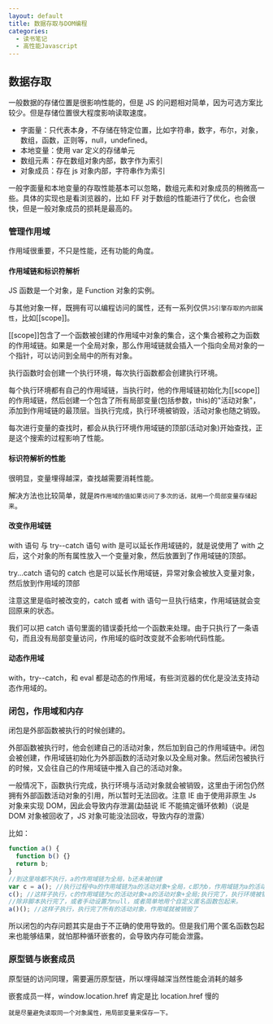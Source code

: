 ```yaml
---
layout: default
title: 数据存取与DOM编程
categories:
  - 读书笔记
  - 高性能Javascript
---
```


## 数据存取

一般数据的存储位置是很影响性能的，但是 JS 的问题相对简单，因为可选方案比较少。但是存储位置很大程度影响读取速度。

- 字面量：只代表本身，不存储在特定位置，比如字符串，数字，布尔，对象，数组，函数，正则等，null，undefined。
- 本地变量：使用 var 定义的存储单元
- 数组元素：存在数组对象内部，数字作为索引
- 对象成员：存在 js 对象内部，字符串作为索引

一般字面量和本地变量的存取性能基本可以忽略，数组元素和对象成员的稍微高一些。具体的实现也是看浏览器的，比如 FF 对于数组的性能进行了优化，也会很快，但是一般对象成员的损耗是最高的。

### 管理作用域

作用域很重要，不只是性能，还有功能的角度。

#### 作用域链和标识符解析

JS 函数是一个对象，是 Function 对象的实例。

与其他对象一样，既拥有可以编程访问的属性，还有一系列仅供`JS引擎存取的内部属性`，比如[[scope]]。

[[scope]]包含了一个函数被创建的作用域中对象的集合，这个集合被称之为函数的作用域链。如果是一个全局对象，那么作用域链就会插入一个指向全局对象的一个指针，可以访问到全局中的所有对象。

执行函数时会创建一个执行环境，每次执行函数都会创建执行环境。

每个执行环境都有自己的作用域链，当执行时，他的作用域链初始化为[[scope]]的作用域链，然后创建一个包含了所有局部变量(包括参数，this)的"活动对象"，添加到作用域链的最顶层。当执行完成，执行环境被销毁，活动对象也随之销毁。

每次进行变量的查找时，都会从执行环境作用域链的顶部(活动对象)开始查找，正是这个搜索的过程影响了性能。

#### 标识符解析的性能

很明显，变量埋得越深，查找越需要消耗性能。

解决方法也比较简单，就是`跨作用域的值如果访问了多次的话，就用一个局部变量存储起来`。

#### 改变作用域链

with 语句 与 try--catch 语句
with 是可以延长作用域链的，就是说使用了 with 之后，这个对象的所有属性放入一个变量对象，然后放置到了作用域链的顶部。

try...catch 语句的 catch 也是可以延长作用域链，异常对象会被放入变量对象，然后放到作用域的顶部

注意这里是临时被改变的，catch 或者 with 语句一旦执行结束，作用域链就会变回原来的状态。

我们可以把 catch 语句里面的错误委托给一个函数来处理。由于只执行了一条语句，而且没有局部变量访问，作用域的临时改变就不会影响代码性能。

#### 动态作用域

with，try--catch，和 eval 都是动态的作用域，有些浏览器的优化是没法支持动态作用域的。

### 闭包，作用域和内存

闭包是外部函数被执行的时候创建的。

外部函数被执行时，他会创建自己的活动对象，然后加到自己的作用域链中。闭包会被创建，作用域链初始化为外部函数的活动对象以及全局对象。然后闭包被执行的时候，又会往自己的作用域链中推入自己的活动对象。

一般情况下，函数执行完成，执行环境与活动对象就会被销毁，这里由于闭包仍然拥有外部函数活动对象的引用，所以暂时无法回收。注意 IE 由于使用非原生 Js 对象来实现 DOM，因此会导致内存泄漏(勐喆说 IE 不能搞定循环依赖)（说是 DOM 对象被回收了，JS 对象可能没法回收，导致内存的泄露）

比如：

```javascript
function a() {
  function b() {}
  return b;
}
//到这里啥都不执行，a的作用域链为全局，b还未被创建
var c = a(); //执行过程中a的作用域链为a的活动对象+全局，c即为b，作用域链为a的活动对象+全局。执行完a的执行环境销毁，但是a的活动对象还存在，因为c引用着。
c(); //这样子执行，c的作用域链为c的活动对象+a的活动对象+全局;执行完了，执行环境被销毁，c的作用域链为a的活动对象+全局，所以a的活动对象就不会被回收
//除非脚本执行完了，或者手动设置为null，或者简单地用个自定义匿名函数包起来。
a()(); //这样子执行，执行完了所有的活动对象，作用域就被销毁了
```

所以闭包的内存问题其实是由于不正确的使用导致的。但是我们用个匿名函数包起来也能够结果，就怕那种循环嵌套的，会导致内存可能会泄露。

### 原型链与嵌套成员

原型链的访问同理，需要遍历原型链，所以埋得越深当然性能会消耗的越多

嵌套成员一样，window.location.href 肯定是比 location.href 慢的

    就是尽量避免读取同一个对象属性，用局部变量来保存一下。
